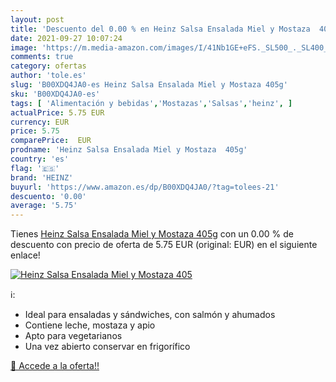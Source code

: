 ```yaml
---
layout: post
title: 'Descuento del 0.00 % en Heinz Salsa Ensalada Miel y Mostaza  405'
date: 2021-09-27 10:07:24
image: 'https://m.media-amazon.com/images/I/41Nb1GE+eFS._SL500_._SL400_.jpg'
comments: true
category: ofertas
author: 'tole.es'
slug: 'B00XDQ4JA0-es Heinz Salsa Ensalada Miel y Mostaza 405g'
sku: 'B00XDQ4JA0-es'
tags: [ 'Alimentación y bebidas','Mostazas','Salsas','heinz', ]
actualPrice: 5.75 EUR
currency: EUR
price: 5.75
comparePrice:  EUR
prodname: 'Heinz Salsa Ensalada Miel y Mostaza  405g'
country: 'es'
flag: '🇪🇸'
brand: 'HEINZ'
buyurl: 'https://www.amazon.es/dp/B00XDQ4JA0/?tag=tolees-21'
descuento: '0.00'
average: '5.75'
---
```


Tienes [Heinz Salsa Ensalada Miel y Mostaza  405g](https://www.amazon.es/dp/B00XDQ4JA0/?tag=tolees-21) con un 0.00 % de descuento con precio de oferta de 5.75 EUR (original:  EUR) en el siguiente enlace!

[![Heinz Salsa Ensalada Miel y Mostaza  405](https://m.media-amazon.com/images/I/41Nb1GE+eFS._SL500_._SL400_.jpg)](https://www.amazon.es/dp/B00XDQ4JA0/?tag=tolees-21)

ℹ️:

- Ideal para ensaladas y sándwiches, con salmón y ahumados
- Contiene leche, mostaza y apio
- Apto para vegetarianos
- Una vez abierto conservar en frigorífico

[🛒 Accede a la oferta!!](https://www.amazon.es/dp/B00XDQ4JA0/?tag=tolees-21)

